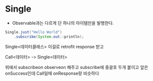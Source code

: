 # Single

- Observable과는 다르게 단 하나의 아이템만을 발행한다.

```java
Single.just("Hello World")
    .subscribe(System.out::println);
```

Single<데이터클래스> 이걸로 retrofit response 받고

Call<데이터> -> Single<데이터>

위에서 subscribeon observeon 해주고 subscribe에 중괄호 두개 붙이고 앞은 onSuccess인데 Call일때 onResponse랑 비슷하다 
